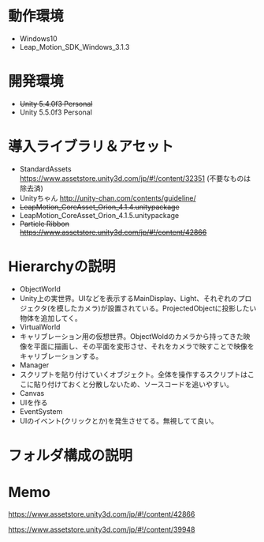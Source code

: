 # 動作環境
- Windows10
- Leap_Motion_SDK_Windows_3.1.3

# 開発環境
- ~~Unity 5.4.0f3 Personal~~
- Unity 5.5.0f3 Personal

# 導入ライブラリ＆アセット
- StandardAssets https://www.assetstore.unity3d.com/jp/#!/content/32351 (不要なものは除去済)
- Unityちゃん http://unity-chan.com/contents/guideline/
- ~~LeapMotion_CoreAsset_Orion_4.1.4.unitypackage~~
- LeapMotion_CoreAsset_Orion_4.1.5.unitypackage
- ~~Particle Ribbon https://www.assetstore.unity3d.com/jp/#!/content/42866~~

# Hierarchyの説明
- ObjectWorld
 - Unity上の実世界。UIなどを表示するMainDisplay、Light、それぞれのプロジェクタ(を模したカメラ)が設置されている。ProjectedObjectに投影したい物体を追加してく。
- VirtualWorld
 - キャリブレーション用の仮想世界。ObjectWoldのカメラから持ってきた映像を平面に描画し、その平面を変形させ、それをカメラで映すことで映像をキャリブレーションする。
- Manager
 - スクリプトを貼り付けていくオブジェクト。全体を操作するスクリプトはここに貼り付けておくと分散しないため、ソースコードを追いやすい。
- Canvas
 - UIを作る
- EventSystem
 - UIのイベント(クリックとか)を発生させてる。無視してて良い。

# フォルダ構成の説明

# Memo
https://www.assetstore.unity3d.com/jp/#!/content/42866

https://www.assetstore.unity3d.com/jp/#!/content/39948
